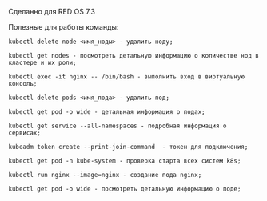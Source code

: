 
Сделанно для RED OS 7.3
 
 Полезные для работы команды:

    kubectl delete node <имя_ноды> - удалить ноду;
    
    kubectl get nodes - посмотреть детальную информацию о количестве нод в кластере и их роли;

    kubectl exec -it nginx -- /bin/bash - выполнить вход в виртуальную консоль;

    kubectl delete pods <имя_пода> - удалить под;

    kubectl get pod -o wide - детальная информация о подах;

    kubectl get service --all-namespaces - подробная информация о сервисах;

    kubeadm token create --print-join-command  - токен для подключения;

    kubectl get pod -n kube-system - проверка старта всех систем k8s;

    kubectl run nginx --image=nginx - создание пода nginx;

    kubectl get pod -o wide - посмотреть детальную информацию о поде;
    
   





